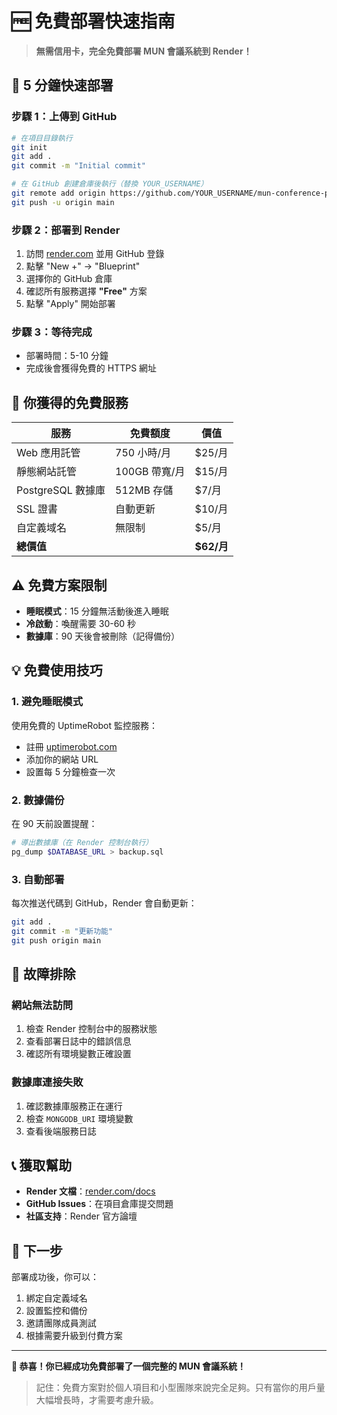 # 🆓 免費部署快速指南

> **無需信用卡，完全免費部署 MUN 會議系統到 Render！**

## 🚀 5 分鐘快速部署

### 步驟 1：上傳到 GitHub
```bash
# 在項目目錄執行
git init
git add .
git commit -m "Initial commit"

# 在 GitHub 創建倉庫後執行（替換 YOUR_USERNAME）
git remote add origin https://github.com/YOUR_USERNAME/mun-conference-platform.git
git push -u origin main
```

### 步驟 2：部署到 Render
1. 訪問 [render.com](https://render.com) 並用 GitHub 登錄
2. 點擊 "New +" → "Blueprint"
3. 選擇你的 GitHub 倉庫
4. 確認所有服務選擇 **"Free"** 方案
5. 點擊 "Apply" 開始部署

### 步驟 3：等待完成
- 部署時間：5-10 分鐘
- 完成後會獲得免費的 HTTPS 網址

## 🎁 你獲得的免費服務

| 服務 | 免費額度 | 價值 |
|------|----------|------|
| Web 應用託管 | 750 小時/月 | $25/月 |
| 靜態網站託管 | 100GB 帶寬/月 | $15/月 |
| PostgreSQL 數據庫 | 512MB 存儲 | $7/月 |
| SSL 證書 | 自動更新 | $10/月 |
| 自定義域名 | 無限制 | $5/月 |
| **總價值** | | **$62/月** |

## ⚠️ 免費方案限制

- **睡眠模式**：15 分鐘無活動後進入睡眠
- **冷啟動**：喚醒需要 30-60 秒
- **數據庫**：90 天後會被刪除（記得備份）

## 💡 免費使用技巧

### 1. 避免睡眠模式
使用免費的 UptimeRobot 監控服務：
- 註冊 [uptimerobot.com](https://uptimerobot.com)
- 添加你的網站 URL
- 設置每 5 分鐘檢查一次

### 2. 數據備份
在 90 天前設置提醒：
```bash
# 導出數據庫（在 Render 控制台執行）
pg_dump $DATABASE_URL > backup.sql
```

### 3. 自動部署
每次推送代碼到 GitHub，Render 會自動更新：
```bash
git add .
git commit -m "更新功能"
git push origin main
```

## 🔧 故障排除

### 網站無法訪問
1. 檢查 Render 控制台中的服務狀態
2. 查看部署日誌中的錯誤信息
3. 確認所有環境變數正確設置

### 數據庫連接失敗
1. 確認數據庫服務正在運行
2. 檢查 `MONGODB_URI` 環境變數
3. 查看後端服務日誌

## 📞 獲取幫助

- **Render 文檔**：[render.com/docs](https://render.com/docs)
- **GitHub Issues**：在項目倉庫提交問題
- **社區支持**：Render 官方論壇

## 🎯 下一步

部署成功後，你可以：
1. 綁定自定義域名
2. 設置監控和備份
3. 邀請團隊成員測試
4. 根據需要升級到付費方案

---

**🎉 恭喜！你已經成功免費部署了一個完整的 MUN 會議系統！**

> 記住：免費方案對於個人項目和小型團隊來說完全足夠。只有當你的用戶量大幅增長時，才需要考慮升級。